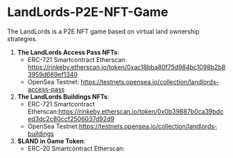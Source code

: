 # LandLords-P2E-NFT-Game
The LandLords is a P2E NFT game based on virtual land ownership strategies.

1. **The LandLords Access Pass NFTs**:
   - ERC-721 Smartcontract Etherscan: https://rinkeby.etherscan.io/token/0xac18bba80f75d984bc1098b2b83959d669ef1340
   - OpenSea Testnet: https://testnets.opensea.io/collection/landlords-access-pass
2. **The LandLords Buildings NFTs**:
   - ERC-721 Smartcontract Etherscan:https://rinkeby.etherscan.io/token/0x0b39887b0ca39bdced3dc2c80ccf2506037d92d9
   - OpenSea Testnet:https://testnets.opensea.io/collection/landlords-buildings
3. **$LAND in Game Token**:
   - ERC-20 Smartcontract Etherscan:
